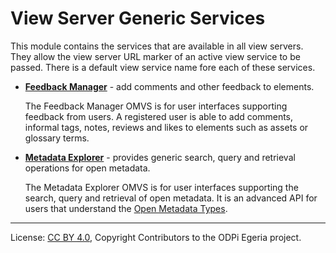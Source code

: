<!-- SPDX-License-Identifier: CC-BY-4.0 -->
<!-- Copyright Contributors to the Egeria project. -->

# View Server Generic Services

This module contains the services that are available in all view servers.  They allow the view server URL marker of an active view service to be passed.  There is a default view service name fore each of these services.

* **[Feedback Manager](feedback-manager)** - add comments and other feedback to elements.

  The Feedback Manager OMVS is for user interfaces supporting feedback from users.  A registered user is able to add comments, informal tags, notes, reviews and likes to elements such as assets or glossary terms.

* **[Metadata Explorer](metadata-explorer)** - provides generic search, query and retrieval operations for open metadata.

  The Metadata Explorer OMVS is for user interfaces supporting the search, query and retrieval of open metadata.  It is an advanced API for users that understand the [Open Metadata Types](https://egeria-project.org/types/).


----
License: [CC BY 4.0](https://creativecommons.org/licenses/by/4.0/),
Copyright Contributors to the ODPi Egeria project.